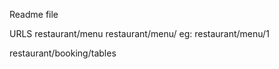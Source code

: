 Readme file

URLS
restaurant/menu
restaurant/menu/<pk>
eg: restaurant/menu/1

restaurant/booking/tables

